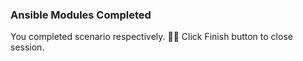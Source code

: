### Ansible Modules Completed  
  
You completed scenario respectively. 👏🏻
Click Finish button to close session.  
